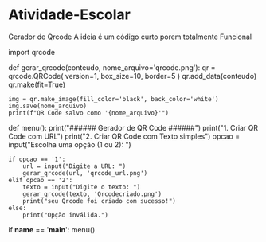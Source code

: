 # Atividade-Escolar
Gerador de Qrcode
A ideia é um código curto porem totalmente Funcional

import qrcode

def gerar_qrcode(conteudo, nome_arquivo='qrcode.png'):
    qr = qrcode.QRCode(
        version=1,
        box_size=10,
        border=5
    )
    qr.add_data(conteudo)
    qr.make(fit=True)
    
    img = qr.make_image(fill_color='black', back_color='white')
    img.save(nome_arquivo)
    print(f"QR Code salvo como '{nome_arquivo}'")

def menu():
    print("###### Gerador de QR Code ######")
    print("1. Criar QR Code com URL")
    print("2. Criar QR Code com Texto simples")
    opcao = input("Escolha uma opção (1 ou 2): ")

    if opcao == '1':
        url = input("Digite a URL: ")
        gerar_qrcode(url, 'qrcode_url.png')
    elif opcao == '2':
        texto = input("Digite o texto: ")
        gerar_qrcode(texto, 'Qrcodecriado.png')
        print("seu Qrcode foi criado com sucesso!")
    else:
        print("Opção inválida.")

if __name__ == '__main__':
    menu()

